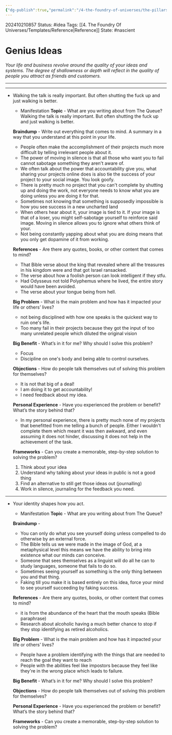 ```yaml
---
{"dg-publish":true,"permalink":"/4-the-foundry-of-universes/the-pillars-of-creation/genius-idea-bank/","created":"2025-01-22T11:17:14.741-05:00","updated":"2024-11-10T06:04:42.563-05:00"}
---
```


202410210857
Status: #idea
Tags: [[4. The Foundry Of Universes/Templates/Reference\|Reference]]
State: #nascient
# Genius Ideas

_Your life and business revolve around the quality of your ideas and systems. The degree of shallowness or depth will reflect in the quality of people you attract as friends and customers._

---


---

- Walking the talk is really important. But often shutting the fuck up and just walking is better.
	- Manifestation
    **Topic** - What are you writing about from The Queue?
    Walking the talk is really important. But often shutting the fuck up and just walking is better.
    
    **Braindump** - Write out everything that comes to mind. A summary in a way that you understand at this point in your life.
    - People often make the accomplishment of their projects much more difficult by telling irrelevant people about it.
    - The power of moving in silence is that all those who want you to fail cannot sabotage something they aren't aware of.
    - We often talk about the power that accountability give you, what sharing your projects online does is also tie the success of your project to your social image. You look goofy.
    - There is pretty much no project that you can't complete by shutting up and doing the work, not everyone needs to know what you are doing unless you are doing it for that.
    - Sometimes not knowing that something is supposedly impossible is how you see success in a new uncharted land
    - When others hear about it, your image is tied to it. If your image is that of a loser, you might self-sabotage yourself to reinforce said image. Moving in silence allows you to ignore what others think of your.
    -  Not being constantly yapping about what you are doing means that you only get dopamine of it from working.
    
    **References** - Are there any quotes, books, or other content that comes to mind?
    - That Bible verse about the king that revealed where all the treasures in his kingdom were and that got Israel ransacked.
    - The verse about how a foolish person can look intelligent if they stfu.
    - Had Odysseus not told Polyphemus where he lived, the entire story would have been avoided.
    - The verse about your tongue being from hell.
    
    **Big Problem** - What is the main problem and how has it impacted your life or others’ lives?
    - not being disciplined with how one speaks is the quickest way to ruin one's life.
    - Too many fail in their projects because they got the input of too many unrelated people which diluted the original vision
    
    **Big Benefit** - What’s in it for me? Why should I solve this problem?
    - Focus
    - Discipline on one's body and being able to control ourselves.
    
    **Objections** - How do people talk themselves out of solving this problem for themselves?
    - It is not that big of a deal!
    - I am doing it to get accountability!
    - I need feedback about my idea.
    
    **Personal Experience** - Have you experienced the problem or benefit? What’s the story behind that?
    - In my personal experience, there is pretty much none of my projects that benefitted from me telling a bunch of people. Either I wouldn't complete them which meant it was then awkward, and even assuming it does not hinder, discussing it does not help in the achievement of the task.
    
    **Frameworks** - Can you create a memorable, step-by-step solution to solving the problem?
    1. Think about your idea
    2. Understand why talking about your ideas in public is not a good thing
    3. Find an alternative to still get those ideas out (journalling)
    4. Work in silence, journaling for the feedback you need.


---

- Your identity shapes how you act.  
	- Manifestation
    **Topic** - What are you writing about from The Queue?
    
    **Braindump** - 
    - You can only do what you see yourself doing unless compelled to do otherwise by an external force.
    - The Bible tells us we were made in the image of God, at a metaphysical level this means we have the ability to bring into existence what our minds can conceive.
    - Someone that sees themselves as a linguist will do all he can to study languages, someone that fails to do so.
    - Sometimes seeing yourself as something is the only thing between you and that thing.
    - Faking till you make it is based entirely on this idea, force your mind to see yourself succeeding by faking success.
    
    **References** - Are there any quotes, books, or other content that comes to mind?
    - it is from the abundance of the heart that the mouth speaks (Bible paraphrase)
    - Research about alcoholic having a much better chance to stop if they stop identifying as retired alcoholics.
    
    **Big Problem** - What is the main problem and how has it impacted your life or others’ lives?
    - People have a problem identifying with the things that are needed to reach the goal they want to reach
    - People with the abilities feel like impostors because they feel like they're in the wrong place which leads to failure.
    
    **Big Benefit** - What’s in it for me? Why should I solve this problem?
    
    **Objections** - How do people talk themselves out of solving this problem for themselves?
    
    **Personal Experience** - Have you experienced the problem or benefit? What’s the story behind that?
    
    **Frameworks** - Can you create a memorable, step-by-step solution to solving the problem?
